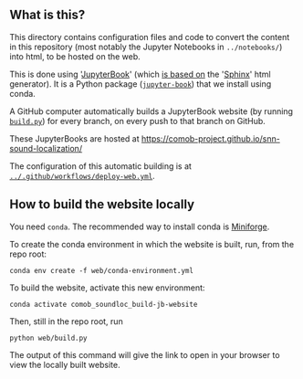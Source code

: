 
## What is this?

This directory contains configuration files and code to convert the content in this repository
(most notably the Jupyter Notebooks in `../notebooks/`) 
into html, to be hosted on the web.

This is done using '[JupyterBook](https://jupyterbook.org/)'
(which [is based on](https://jupyterbook.org/explain/sphinx.html)
the '[Sphinx](https://www.sphinx-doc.org)' html generator).
It is a Python package
([`jupyter-book`](https://github.com/executablebooks/jupyter-book))
that we install using conda.

A GitHub computer automatically builds a JupyterBook website
(by running [`build.py`](build.py)) for every branch,
on every push to that branch on GitHub.

These JupyterBooks are hosted at https://comob-project.github.io/snn-sound-localization/

The configuration of this automatic building is at
[`../.github/workflows/deploy-web.yml`](../.github/workflows/deploy-web.yml).



## How to build the website locally

You need `conda`.
The recommended way to install conda is [Miniforge](https://github.com/conda-forge/miniforge).

To create the conda environment in which the website is built, run, from the repo root:
```
conda env create -f web/conda-environment.yml
```

To build the website, activate this new environment:
```
conda activate comob_soundloc_build-jb-website
```
Then, still in the repo root, run
```
python web/build.py
```
The output of this command will give the link to open in your browser
to view the locally built website.
